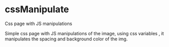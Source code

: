 # cssManipulate
Css page with JS manipulations


Simple css page with JS manipulations of the image, using css variables , it manipulates the spacing and background color of the img.
